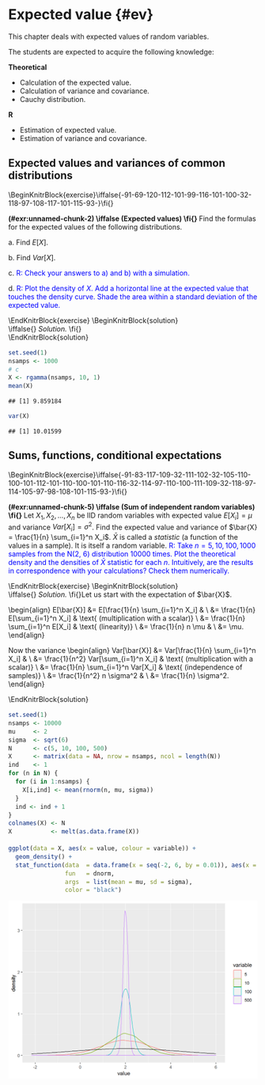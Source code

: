 # Expected value {#ev}

This chapter deals with expected values of random variables.

The students are expected to acquire the following knowledge:

**Theoretical**

- Calculation of the expected value.
- Calculation of variance and covariance.
- Cauchy distribution.

**R**

- Estimation of expected value.
- Estimation of variance and covariance.



## Expected values and variances of common distributions
\BeginKnitrBlock{exercise}\iffalse{-91-69-120-112-101-99-116-101-100-32-118-97-108-117-101-115-93-}\fi{}<div class="exercise"><span class="exercise" id="exr:unnamed-chunk-2"><strong>(\#exr:unnamed-chunk-2)  \iffalse (Expected values) \fi{} </strong></span>Find the formulas for the expected values of the following distributions.

a. Find $E[X]$.

b. Find $Var[X]$.

c. <span style="color:blue">R: Check your answers to a) and b) with a 
simulation.</span>
  
d. <span style="color:blue">R: Plot the density of $X$. Add a horizontal line at the expected value that touches the density curve. Shade the area within a standard deviation of the expected value. </span>
</div>\EndKnitrBlock{exercise}
\BeginKnitrBlock{solution}<div class="solution">\iffalse{} <span class="solution"><em>Solution. </em></span>  \fi{}
</div>\EndKnitrBlock{solution}

```r
set.seed(1)
nsamps <- 1000
# c
X <- rgamma(nsamps, 10, 1)
mean(X)
```

```
## [1] 9.859184
```

```r
var(X)
```

```
## [1] 10.01599
```

## Sums, functions, conditional expectations

\BeginKnitrBlock{exercise}\iffalse{-91-83-117-109-32-111-102-32-105-110-100-101-112-101-110-100-101-110-116-32-114-97-110-100-111-109-32-118-97-114-105-97-98-108-101-115-93-}\fi{}<div class="exercise"><span class="exercise" id="exr:unnamed-chunk-5"><strong>(\#exr:unnamed-chunk-5)  \iffalse (Sum of independent random variables) \fi{} </strong></span>Let $X_1, X_2,...,X_n$ be IID random variables with expected value $E[X_i] = \mu$ and variance $Var[X_i] = \sigma^2$. Find the expected value and variance of $\bar{X} = \frac{1}{n} \sum_{i=1}^n X_i$. $\bar{X}$ is called a _statistic_ (a function of the values in a sample). It is itself a random variable. <span style="color:blue">R: Take $n = 5, 10, 100, 1000$ samples from the N($2$, $6$) distribution 10000 times. Plot the theoretical density and the densities of $\bar{X}$ statistic for each $n$. Intuitively, are the results in correspondence with your calculations? Check them numerically.</span>
</div>\EndKnitrBlock{exercise}
\BeginKnitrBlock{solution}<div class="solution">\iffalse{} <span class="solution"><em>Solution. </em></span>  \fi{}Let us start with the expectation of $\bar{X}$.

\begin{align}
  E[\bar{X}] &= E[\frac{1}{n} \sum_{i=1}^n X_i] & \\
             &= \frac{1}{n} E[\sum_{i=1}^n X_i] & \text{ (multiplication with a scalar)} \\
             &= \frac{1}{n} \sum_{i=1}^n E[X_i] & \text{ (linearity)} \\
             &= \frac{1}{n} n \mu & \\
             &= \mu.
\end{align}
  
Now the variance
\begin{align}
  Var[\bar{X}] &= Var[\frac{1}{n} \sum_{i=1}^n X_i] & \\
             &= \frac{1}{n^2} Var[\sum_{i=1}^n X_i] & \text{ (multiplication with a scalar)} \\
             &= \frac{1}{n} \sum_{i=1}^n Var[X_i] & \text{ (independence of samples)} \\
             &= \frac{1}{n^2} n \sigma^2 & \\
             &= \frac{1}{n} \sigma^2.
\end{align}
</div>\EndKnitrBlock{solution}

```r
set.seed(1)
nsamps <- 10000
mu     <- 2
sigma  <- sqrt(6)
N      <- c(5, 10, 100, 500)
X      <- matrix(data = NA, nrow = nsamps, ncol = length(N))
ind    <- 1
for (n in N) {
  for (i in 1:nsamps) {
    X[i,ind] <- mean(rnorm(n, mu, sigma))
  }
  ind <- ind + 1
}
colnames(X) <- N
X           <- melt(as.data.frame(X))

ggplot(data = X, aes(x = value, colour = variable)) +
  geom_density() +
  stat_function(data  = data.frame(x = seq(-2, 6, by = 0.01)), aes(x = x), 
                fun   = dnorm, 
                args  = list(mean = mu, sd = sigma), 
                color = "black")
```

<img src="07-expected_value_files/figure-html/unnamed-chunk-7-1.png" width="672" />
